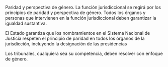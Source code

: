 Paridad y perspectiva de género. La función jurisdiccional se regirá por los principios de paridad y perspectiva de género. Todos los órganos y personas que intervienen en la función jurisdiccional deben garantizar la igualdad sustantiva.

El Estado garantiza que los nombramientos en el Sistema Nacional de Justicia respeten el principio de paridad en todos los órganos de la jurisdicción, incluyendo la designación de las presidencias

Los tribunales, cualquiera sea su competencia, deben resolver con enfoque de género.
